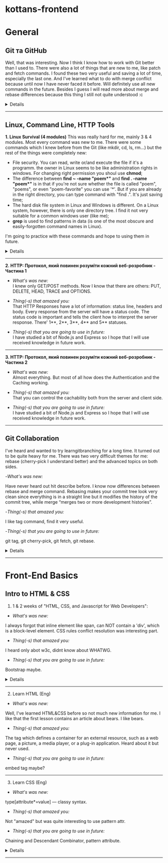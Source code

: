 # kottans-frontend

 <!-- 
- <em>What's was new:</em>

- <em>Thing(-s) that amazed you:</em>

- <em>Thing(-s) that you are going to use in future:</em> -->

# General
## Git та GitHub
Well, that was interesting. Now I think I know how to work with Git better than I used to. There were also a lot of things that are new to me, like patch and fetch commands. I found these two very useful and saving a lot of time, especially the last one. And I've learned what to do with merge conflict because until now I have never faced it before. Will definitely use all new commands in the future. Besides I guess I will read more about merge and rebase differences because this thing I still not quite understood :c

<details>
 
![Знімок екрана 2022-08-03 123158](https://user-images.githubusercontent.com/95924961/182576043-de9f1610-0453-4ac9-ad68-8cb009f25ecb.png)
 
</details>

***

## Linux, Command Line, HTTP Tools

<strong>1. Linux Survival (4 modules)</strong>
This was really hard for me, mainly 3 & 4 modules. Most every command was new to me. There were some commands which I knew before from the Git (like mkdir, cd, ls,  rm...) but the rest of the things were completely new:
* File security. You can read, write or/and execute the file if it's a programm. the owner in Linux seems to be like administration rights in windows. For changing right permission you shoul use <strong>chmod</strong>;
* The difference between <strong>find ~ -name "poem*"</strong> and <strong>find . -name "poem*"</strong> is in that if you're not sure whether the file is called "poem", "poems", or even "poem-favorite" you can use '*'. But if you are already in the right directory, you can type command with "find .". It's just saving time;
* The hard disk file system in Linux and Windows is different. On a Linux system, however, there is only one directory tree. I find it not very suitable for a common windows user (like me);
* <strong>grep</strong> is used to find patterns in data (is one of the most obscure and easily-forgotten command names in Linux). 

I'm going to practice with these commands and hope to using them in future.
<details>
 
![Знімок екрана 2022-08-02 164613](https://user-images.githubusercontent.com/95924961/182572498-9046ef5b-956a-4059-936b-39090d282bd6.png)
![Знімок екрана 2022-08-03 125353](https://user-images.githubusercontent.com/95924961/182589189-4b3921f4-785f-4c46-bb5b-1cc17e5b9027.png)
 
</details>

---

<strong>2. HTTP: Протокол, який повинен розуміти кожний веб-розробник - Частина 1</strong>

- <em>What's was new:</em>  
I knew only GET/POST methods. Now I know that there are others: PUT, DELETE, HEAD, TRACE and OPTIONS. 

- <em>Thing(-s) that amazed you:</em>  
That HTTP Responses have a lot of information: status line, headers and body. Every response from the server will have a status code. The status code is important and tells the client how to interpret the server response. There' 1**, 2**, 3**, 4** and 5** statuses.

- <em>Thing(-s) that you are going to use in future:</em>  
I have studied a bit of Node.js and Express so I hope that I will use received knowledge in future work.

---

<strong>3. HTTP: Протокол, який повинен розуміти кожний веб-розробник - Частина 2</strong>

- <em>What's was new:</em>  
Almost everything. But most of all how does the Authentication and the Caching working. 

- <em>Thing(-s) that amazed you:</em>  
That you can control the cachability both from the server and client side.

- <em>Thing(-s) that you are going to use in future:</em>  
I have studied a bit of Node.js and Express so I hope that I will use received knowledge in future work.

***

## Git Collaboration

I've heard and wanted to try learngitbranching for a long time. It turned out to be quite heavy for me. There was two very difficult themes for me: rebase (cherry-pick I understand better) and the advanced topics on both sides. 

-<em>What's was new:</em>  

Have never heard out hit describe before. I know now differences between rebase and merge command. Rebasing makes your commit tree look very clean since everything is in a straight line but it modifies the history of the commit tree, while merge “merges two or more development histories”.

-<em>Thing(-s) that amazed you: </em> 

 I like tag command, find it very useful.
 
-<em>Thing(-s) that you are going to use in future:</em>  

git tag, git cherry-pick, git fetch, git rebase.  

<details>
 
![Знімок екрана 2022-08-03 204151](https://user-images.githubusercontent.com/95924961/182674340-c28e970a-c32c-4c2d-8e4d-2d4a5c21df88.png)
![Знімок екрана 2022-08-03 211054](https://user-images.githubusercontent.com/95924961/182806189-972d9173-4996-4947-988d-062abc3d5620.png)
 
 </details>
 
 ***
 
# Front-End Basics
## Intro to HTML & CSS

1. 1 & 2 weeks of "HTML, CSS, and Javascript for Web Developers":

- <em>What's was new:</em>

 I always forgot that inline element like span, can NOT contain a 'div', which is a block-level element. CSS rules conflict resolution was interesting part.
 
- <em>Thing(-s) that amazed you:</em>

 I heard only abot w3c, didnt know about WHATWG.
 
- <em>Thing(-s) that you are going to use in future:</em> 

Bootstrap maybe.
 
<details>
 
![Знімок екрана 2022-08-04 165604](https://user-images.githubusercontent.com/95924961/182865519-20ee1588-245e-40cb-b100-11d03fcae70e.png)
 
</details>

---

2. Learn HTML (Eng)

- <em>What's was new:</em>

Well, I've learned HTML&CSS before so not much new information for me. I like that the first lesson contains an article about bears. I like bears. 

- <em>Thing(-s) that amazed you:</em>

The <embed> tag which defines a container for an external resource, such as a web page, a picture, a media player, or a plug-in application. Heard about it but never used.

- <em>Thing(-s) that you are going to use in future:</em> 

embed tag maybe?

---

3. Learn CSS (Eng)

- <em>What's was new:</em>

type[attribute*=value] — classy syntax.

- <em>Thing(-s) that amazed you:</em>

Not "amazed" but was quite interesting to use pattern attr.

- <em>Thing(-s) that you are going to use in future:</em> 

Chaining and Descendant Combinator, pattern attribute.

<details>
 
![Знімок екрана 2022-08-04 163803](https://user-images.githubusercontent.com/95924961/182860992-325ce936-0e12-41cd-8163-70f1c9ba78f7.png)
 
</details>

***

 <!-- 
- <em>What's was new:</em>


- <em>Thing(-s) that amazed you:</em>


- <em>Thing(-s) that you are going to use in future:</em> -->

